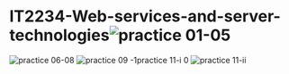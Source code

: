 # IT2234-Web-services-and-server-technologies![practice 01-05](https://github.com/user-attachments/assets/644042a4-3724-4934-8783-badc5857dafb)
![practice 06-08](https://github.com/user-attachments/assets/93a2c76d-af0d-4440-aa57-d93e36da5350)
![practice 09 -1![practice 11-i](https://github.com/user-attachments/assets/42f61f1d-fbf2-4d31-a0c7-1330334475f8)
0](https://github.com/user-attachments/assets/619fe259-148e-465c-bc1d-e0b5146308b1)
![practice 11-ii](https://github.com/user-attachments/assets/a16c71d5-1d1a-4f4b-ab95-5e7537a28741)
